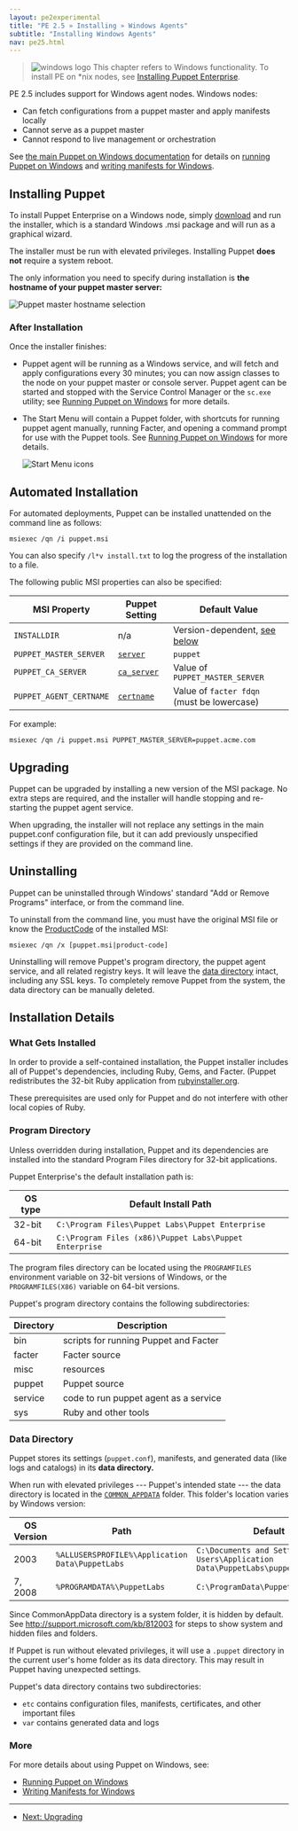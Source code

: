 ```yaml
---
layout: pe2experimental
title: "PE 2.5 » Installing » Windows Agents"
subtitle: "Installing Windows Agents"
nav: pe25.html
---
```



[pedownloads]: http://info.puppetlabs.com/download-pe.html

> ![windows logo](./images/windows-logo-small.jpg) This chapter refers to Windows functionality. To install PE on \*nix nodes, see [Installing Puppet Enterprise](./install_basic.html).

PE 2.5 includes support for Windows agent nodes. Windows nodes:

* Can fetch configurations from a puppet master and apply manifests locally
* Cannot serve as a puppet master
* Cannot respond to live management or orchestration

See [the main Puppet on Windows documentation](/windows/) for details on [running Puppet on Windows](/windows/running.html) and [writing manifests for Windows](/windows/writing.html).



[running]: /windows/running.html

[startmenu]: ./images/windows/start_menu.png
[server]: ./images/windows/wizard_server.png

Installing Puppet
-----

To install Puppet Enterprise on a Windows node, simply [download][pedownloads] and run the installer, which is a standard Windows .msi package and will run as a graphical wizard. 

The installer must be run with elevated privileges. Installing Puppet **does not** require a system reboot.

The only information you need to specify during installation is **the hostname of your puppet master server:**

![Puppet master hostname selection][server]

### After Installation 

Once the installer finishes:

* Puppet agent will be running as a Windows service, and will fetch and apply configurations every 30 minutes; you can now assign classes to the node on your puppet master or console server. Puppet agent can be started and stopped with the Service Control Manager or the `sc.exe` utility; see [Running Puppet on Windows](/windows/running.html#configuring-the-agent-service) for more details. 
* The Start Menu will contain a Puppet folder, with shortcuts for running puppet agent manually, running Facter, and opening a command prompt for use with the Puppet tools. See [Running Puppet on Windows][running] for more details.

    ![Start Menu icons][startmenu]


Automated Installation
-----

For automated deployments, Puppet can be installed unattended on the command line as follows:

    msiexec /qn /i puppet.msi

You can also specify `/l*v install.txt` to log the progress of the installation to a file.

The following public MSI properties can also be specified:

MSI Property            | Puppet Setting   | Default Value
------------------------|------------------|--------------
`INSTALLDIR`            | n/a              | Version-dependent, [see below](#program-directory)
`PUPPET_MASTER_SERVER`  | [`server`][s]    | `puppet`
`PUPPET_CA_SERVER`      | [`ca_server`][c] | Value of `PUPPET_MASTER_SERVER`
`PUPPET_AGENT_CERTNAME` | [`certname`][r]  | Value of `facter fdqn` (must be lowercase)

For example:

    msiexec /qn /i puppet.msi PUPPET_MASTER_SERVER=puppet.acme.com

[s]: /references/latest/configuration.html#server
[c]: /references/latest/configuration.html#caserver
[r]: /references/latest/configuration.html#certname

Upgrading
-----

Puppet can be upgraded by installing a new version of the MSI package. No extra steps are required, and the installer will handle stopping and re-starting the puppet agent service. 

When upgrading, the installer will not replace any settings in the main puppet.conf configuration file, but it can add previously unspecified settings if they are provided on the command line. 

Uninstalling
-----

Puppet can be uninstalled through Windows' standard "Add or Remove Programs" interface, or from the command line. 

To uninstall from the command line, you must have the original MSI file or know the <a href="(http://msdn.microsoft.com/en-us/library/windows/desktop/aa370854(v=vs.85).aspx)">ProductCode</a> of the installed MSI:

    msiexec /qn /x [puppet.msi|product-code]

Uninstalling will remove Puppet's program directory, the puppet agent service, and all related registry keys. It will leave the [data directory](#data-directory) intact, including any SSL keys. To completely remove Puppet from the system, the data directory can be manually deleted.


Installation Details
-----

### What Gets Installed

In order to provide a self-contained installation, the Puppet installer includes all of Puppet's dependencies, including Ruby, Gems, and Facter. (Puppet redistributes the 32-bit Ruby application from [rubyinstaller.org](http://rubyinstaller.org).

These prerequisites are used only for Puppet and do not interfere with other local copies of Ruby. 


### Program Directory

Unless overridden during installation, Puppet and its dependencies are installed into the standard Program Files directory for 32-bit applications. 

Puppet Enterprise's the default installation path is:


OS type  | Default Install Path
---------|--------------------
32-bit   | `C:\Program Files\Puppet Labs\Puppet Enterprise`
64-bit   | `C:\Program Files (x86)\Puppet Labs\Puppet Enterprise`


The program files directory can be located using the `PROGRAMFILES` environment variable on 32-bit versions of Windows, or the `PROGRAMFILES(X86)` variable on 64-bit versions.

Puppet's program directory contains the following subdirectories:

Directory | Description
----------|------------
bin       | scripts for running Puppet and Facter
facter    | Facter source
misc      | resources
puppet    | Puppet source
service   | code to run puppet agent as a service
sys       | Ruby and other tools



### Data Directory

Puppet stores its settings (`puppet.conf`), manifests, and generated data (like logs and catalogs) in its **data directory.** 

When run with elevated privileges --- Puppet's intended state --- the data directory is located in the [`COMMON_APPDATA`](http://msdn.microsoft.com/en-us/library/windows/desktop/bb762494\(v=vs.85\).aspx) folder. This folder's location varies by Windows version:

OS Version| Path                                            | Default
----------|-------------------------------------------------|---------
2003      | `%ALLUSERSPROFILE%\Application Data\PuppetLabs` | `C:\Documents and Settings\All Users\Application Data\PuppetLabs\puppet`
7, 2008   | `%PROGRAMDATA%\PuppetLabs`                      | `C:\ProgramData\PuppetLabs\puppet`

Since CommonAppData directory is a system folder, it is hidden by default. See <http://support.microsoft.com/kb/812003> for steps to show system and hidden files and folders.

If Puppet is run without elevated privileges, it will use a `.puppet` directory in the current user's home folder as its data directory. This may result in Puppet having unexpected settings. 

Puppet's data directory contains two subdirectories: 

* `etc` contains configuration files, manifests, certificates, and other important files
* `var` contains generated data and logs

### More

For more details about using Puppet on Windows, see:

* [Running Puppet on Windows][running]
* [Writing Manifests for Windows](/windows/writing.html)

* * * 

- [Next: Upgrading](./install_upgrading.html)
